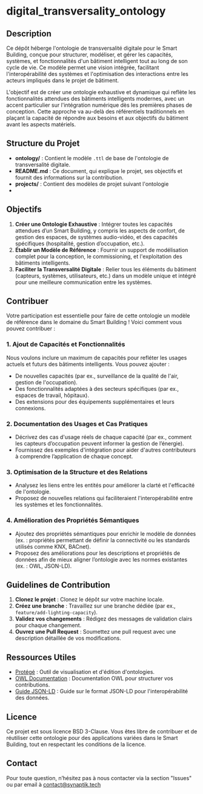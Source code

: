 # digital_transversality_ontology

## Description
Ce dépôt héberge l'ontologie de transversalité digitale pour le Smart Building, conçue pour structurer, modéliser, et gérer les capacités, systèmes, et fonctionnalités d'un bâtiment intelligent tout au long de son cycle de vie. Ce modèle permet une vision intégrée, facilitant l'interopérabilité des systèmes et l'optimisation des interactions entre les acteurs impliqués dans le projet de bâtiment.

L'objectif est de créer une ontologie exhaustive et dynamique qui reflète les fonctionnalités attendues des bâtiments intelligents modernes, avec un accent particulier sur l'intégration numérique dès les premières phases de conception. Cette approche va au-delà des référentiels traditionnels en plaçant la capacité de répondre aux besoins et aux objectifs du bâtiment avant les aspects matériels.

## Structure du Projet
- **ontology/** : Contient le modèle `.ttl` de base de l'ontologie de transversalité digitale.
- **README.md** : Ce document, qui explique le projet, ses objectifs et fournit des informations sur la contribution.
- **projects/** : Contient des modèles de projet suivant l'ontologie
- 
## Objectifs
1. **Créer une Ontologie Exhaustive** : Intégrer toutes les capacités attendues d’un Smart Building, y compris les aspects de confort, de gestion des espaces, de systèmes audio-vidéo, et des capacités spécifiques (hospitalité, gestion d’occupation, etc.).
2. **Établir un Modèle de Référence** : Fournir un support de modélisation complet pour la conception, le commissioning, et l'exploitation des bâtiments intelligents.
3. **Faciliter la Transversalité Digitale** : Relier tous les éléments du bâtiment (capteurs, systèmes, utilisateurs, etc.) dans un modèle unique et intégré pour une meilleure communication entre les systèmes.

## Contribuer
Votre participation est essentielle pour faire de cette ontologie un modèle de référence dans le domaine du Smart Building ! Voici comment vous pouvez contribuer :

### 1. Ajout de Capacités et Fonctionnalités
Nous voulons inclure un maximum de capacités pour refléter les usages actuels et futurs des bâtiments intelligents. Vous pouvez ajouter :
   - De nouvelles capacités (par ex., surveillance de la qualité de l'air, gestion de l'occupation).
   - Des fonctionnalités adaptées à des secteurs spécifiques (par ex., espaces de travail, hôpitaux).
   - Des extensions pour des équipements supplémentaires et leurs connexions.

### 2. Documentation des Usages et Cas Pratiques
   - Décrivez des cas d'usage réels de chaque capacité (par ex., comment les capteurs d’occupation peuvent informer la gestion de l’énergie).
   - Fournissez des exemples d'intégration pour aider d'autres contributeurs à comprendre l’application de chaque concept.

### 3. Optimisation de la Structure et des Relations
   - Analysez les liens entre les entités pour améliorer la clarté et l'efficacité de l'ontologie.
   - Proposez de nouvelles relations qui faciliteraient l'interopérabilité entre les systèmes et les fonctionnalités.

### 4. Amélioration des Propriétés Sémantiques
   - Ajoutez des propriétés sémantiques pour enrichir le modèle de données (ex. : propriétés permettant de définir la connectivité ou les standards utilisés comme KNX, BACnet).
   - Proposez des améliorations pour les descriptions et propriétés de données afin de mieux aligner l’ontologie avec les normes existantes (ex. : OWL, JSON-LD).

## Guidelines de Contribution
1. **Clonez le projet** : Clonez le dépôt sur votre machine locale.
2. **Créez une branche** : Travaillez sur une branche dédiée (par ex., `feature/add-lighting-capacity`).
3. **Validez vos changements** : Rédigez des messages de validation clairs pour chaque changement.
4. **Ouvrez une Pull Request** : Soumettez une pull request avec une description détaillée de vos modifications.


## Ressources Utiles
- [Protégé](https://protege.stanford.edu/) : Outil de visualisation et d'édition d'ontologies.
- [OWL Documentation](https://www.w3.org/TR/owl2-overview/) : Documentation OWL pour structurer vos contributions.
- [Guide JSON-LD](https://json-ld.org/) : Guide sur le format JSON-LD pour l'interopérabilité des données.

## Licence
Ce projet est sous licence BSD 3-Clause. Vous êtes libre de contribuer et de réutiliser cette ontologie pour des applications variées dans le Smart Building, tout en respectant les conditions de la licence.

## Contact
Pour toute question, n’hésitez pas à nous contacter via la section "Issues" ou par email à contact@synaptik.tech



